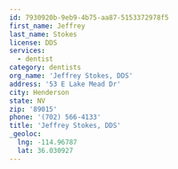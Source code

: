 ```yaml
---
id: 7930920b-9eb9-4b75-aa87-5153372978f5
first_name: Jeffrey
last_name: Stokes
license: DDS
services:
  - dentist
category: dentists
org_name: 'Jeffrey Stokes, DDS'
address: '53 E Lake Mead Dr'
city: Henderson
state: NV
zip: '89015'
phone: '(702) 566-4133'
title: 'Jeffrey Stokes, DDS'
_geoloc:
  lng: -114.96787
  lat: 36.030927
---
```


